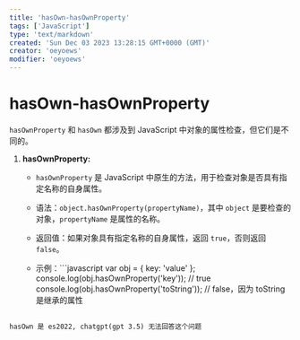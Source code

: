 ```yaml
---
title: 'hasOwn-hasOwnProperty'
tags: ['JavaScript']
type: 'text/markdown'
created: 'Sun Dec 03 2023 13:28:15 GMT+0000 (GMT)'
creator: 'oeyoews'
modifier: 'oeyoews'
---
```


# hasOwn-hasOwnProperty

`hasOwnProperty` 和 `hasOwn` 都涉及到 JavaScript 中对象的属性检查，但它们是不同的。

1. **hasOwnProperty:**

    * `hasOwnProperty` 是 JavaScript 中原生的方法，用于检查对象是否具有指定名称的自身属性。

    * 语法：`object.hasOwnProperty(propertyName)`，其中 `object` 是要检查的对象，`propertyName` 是属性的名称。

    * 返回值：如果对象具有指定名称的自身属性，返回 `true`，否则返回 `false`。

    * 示例：```javascript
var obj = { key: 'value' };
console.log(obj.hasOwnProperty('key')); // true
console.log(obj.hasOwnProperty('toString')); // false，因为 toString 是继承的属性
```

hasOwn 是 es2022, chatgpt(gpt 3.5) 无法回答这个问题
